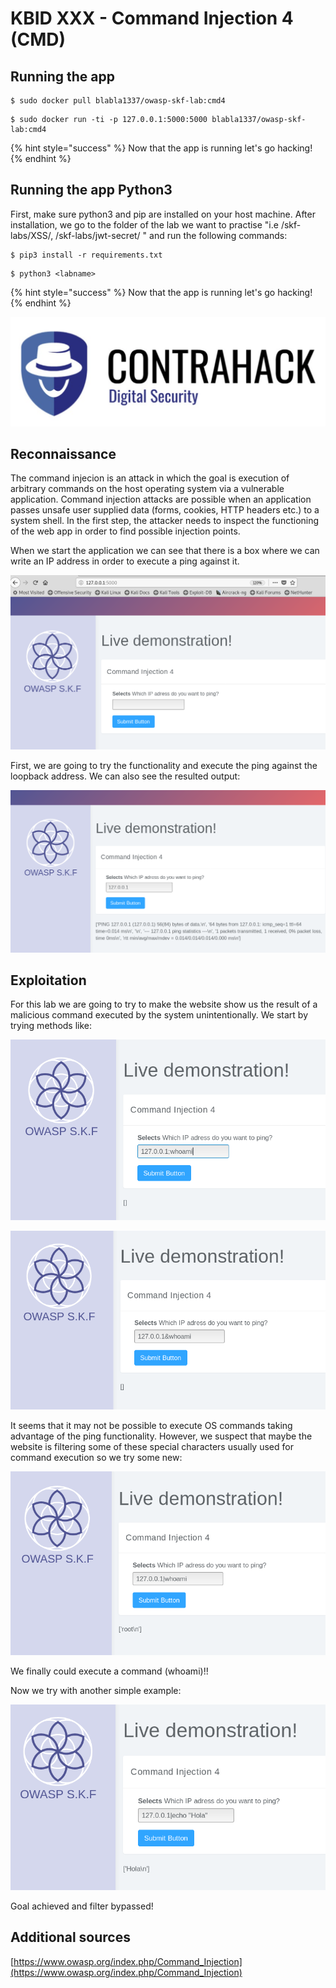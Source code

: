 # KBID XXX - Command Injection 4 (CMD)

## Running the app

```text
$ sudo docker pull blabla1337/owasp-skf-lab:cmd4
```

```text
$ sudo docker run -ti -p 127.0.0.1:5000:5000 blabla1337/owasp-skf-lab:cmd4
```

{% hint style="success" %}
Now that the app is running let's go hacking!
{% endhint %}

## Running the app Python3

First, make sure python3 and pip are installed on your host machine.
After installation, we go to the folder of the lab we want to practise
"i.e /skf-labs/XSS/, /skf-labs/jwt-secret/ " and run the following commands:

```
$ pip3 install -r requirements.txt
```

```
$ python3 <labname>
```

{% hint style="success" %}
Now that the app is running let's go hacking!
{% endhint %}

![Docker image and write-up thanks to Contrahack.io !](../../.gitbook/assets/screen-shot-2019-03-04-at-21.33.32.png)

## Reconnaissance

The command injecion is an attack in which the goal is execution of
arbitrary commands on the host operating system via a vulnerable
application. Command injection attacks are possible when an application
passes unsafe user supplied data (forms, cookies, HTTP headers etc.) to
a system shell. In the first step, the attacker needs to inspect the
functioning of the web app in order to find possible injection points.

When we start the application we can see that there is a box where we can write an IP address in order to execute a ping against it.

![](../../.gitbook/assets/cmd4-10.png)

First, we are going to try the functionality and execute the ping against the loopback address. We can also see the resulted output:

![](../../.gitbook/assets/cmd4-11.png)

## Exploitation

For this lab we are going to try to make the website show us the result of a malicious command executed by the system unintentionally.
We start by trying methods like:

![](../../.gitbook/assets/cmd4-12.png)

![](../../.gitbook/assets/cmd4-13.png)

It seems that it may not be possible to execute OS commands taking advantage of the ping functionality. However, we suspect that maybe the website is
filtering some of these special characters usually used for command execution so we try some new:

![](../../.gitbook/assets/cmd4-14.png)

We finally could execute a command (whoami)!!

Now we try with another simple example:

![](../../.gitbook/assets/cmd4-15.png)

Goal achieved and filter bypassed!

## Additional sources

[https://www.owasp.org/index.php/Command_Injection](https://www.owasp.org/index.php/Command_Injection)
